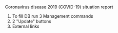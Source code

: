 
Coronavirus disease 2019 (COVID-19) situation report

1. To fill DB run 3 Management commands
2. 2 "Update" buttons
3. External links
